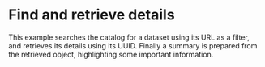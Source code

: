 # Find and retrieve details

This example searches the catalog for a dataset using its URL as a filter, and retrieves its details using its UUID. Finally a summary is prepared from the retrieved object, highlighting some important information.
